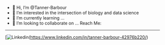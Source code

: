 - 👋 Hi, I’m @Tanner-Barbour
- 👀 I’m interested in the intersection of biology and data science
- 🌱 I’m currently learning ...
- 💞️ I’m looking to collaborate on ...
Reach Me:
--------------------
[![Linkedin](https://i.stack.imgur.com/gVE0j.png)(https://www.linkedin.com/in/tanner-barbour-42976b220/)

<!---
Tanner-Barbour/Tanner-Barbour is a ✨ special ✨ repository because its `README.md` (this file) appears on your GitHub profile.
You can click the Preview link to take a look at your changes.
--->
